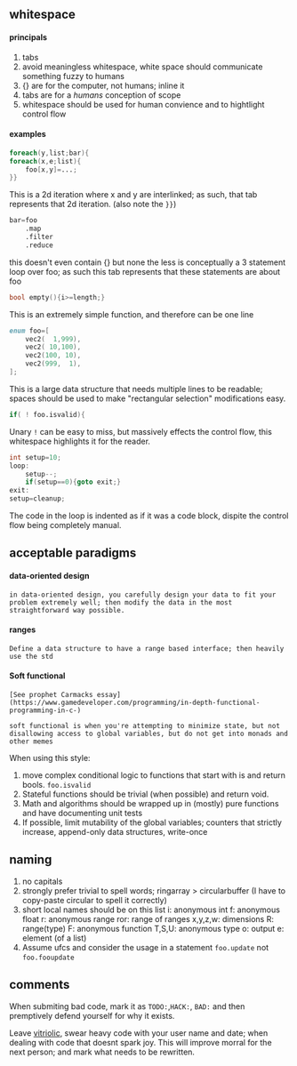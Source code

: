 
## whitespace

#### principals
1. tabs
2. avoid meaningless whitespace, white space should communicate something fuzzy to humans
3. {} are for the computer, not humans; inline it
4. tabs are for a *humans* conception of scope
5. whitespace should be used for human convience and to hightlight control flow

#### examples

```d
foreach(y,list;bar){
foreach(x,e;list){
	foo[x,y]=...;
}}
```
This is a 2d iteration where x and y are interlinked; as such, that tab represents that 2d iteration. (also note the `}}`)

```d
bar=foo
	.map
	.filter
	.reduce
```
this doesn't even contain {} but none the less is conceptually a 3 statement loop over foo; as such this tab represents that these statements are about foo

```d
bool empty(){i>=length;}
```
This is an extremely simple function, and therefore can be one line

```d
enum foo=[
	vec2(  1,999),
	vec2( 10,100),
	vec2(100, 10),
	vec2(999,  1),
];
```
This is a large data structure that needs multiple lines to be readable; spaces should be used to make "rectangular selection" modifications easy.

```d
if( ! foo.isvalid){
```
Unary `!` can be easy to miss, but massively effects the control flow, this whitespace highlights it for the reader. 

```d
int setup=10;
loop:
	setup--;
	if(setup==0){goto exit;}
exit:
setup=cleanup;
```
The code in the loop is indented as if it was a code block, dispite the control flow being completely manual.

## acceptable paradigms

#### data-oriented design
	in data-oriented design, you carefully design your data to fit your problem extremely well; then modify the data in the most straightforward way possible.

#### ranges
	Define a data structure to have a range based interface; then heavily use the std 

#### Soft functional
	[See prophet Carmacks essay](https://www.gamedeveloper.com/programming/in-depth-functional-programming-in-c-)
	
	soft functional is when you're attempting to minimize state, but not disallowing access to global variables, but do not get into monads and other memes

When using this style:

1. move complex conditional logic to functions that start with is and return bools. `foo.isvalid`
2. Stateful functions should be trivial (when possible) and return void.
3. Math and algorithms should be wrapped up in (mostly) pure functions and have documenting unit tests
4. If possible, limit mutability of the global variables; counters that strictly increase, append-only data structures, write-once

## naming

1. no capitals
2. strongly prefer trivial to spell words; ringarray > circularbuffer (I have to copy-paste circular to spell it correctly)
3. short local names should be on this list
	i: anonymous int
	f: anonymous float
	r: anonymous range
	ror: range of ranges
	x,y,z,w: dimensions
	R: range(type)
	F: anonymous function
	T,S,U: anonymous type
	o: output
	e: element (of a list)
4. Assume ufcs and consider the usage in a statement `foo.update` not `foo.fooupdate`

## comments

When submiting bad code, mark it as `TODO:`,`HACK:`, `BAD:` and then premptively defend yourself for why it exists.

Leave [vitriolic](https://youtu.be/k238XpMMn38), swear heavy code with your user name and date; when dealing with code that doesnt spark joy. This will improve morral for the next person; and mark what needs to be rewritten.
